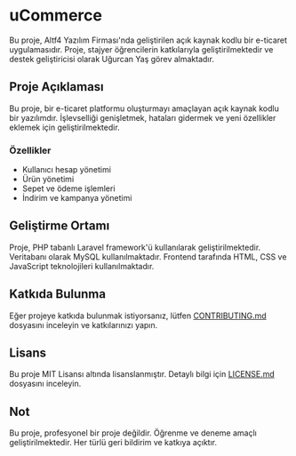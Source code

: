 # uCommerce

Bu proje, Altf4 Yazılım Firması'nda geliştirilen açık kaynak kodlu bir e-ticaret uygulamasıdır. Proje, stajyer öğrencilerin katkılarıyla geliştirilmektedir ve destek geliştiricisi olarak Uğurcan Yaş görev almaktadır.

## Proje Açıklaması

Bu proje, bir e-ticaret platformu oluşturmayı amaçlayan açık kaynak kodlu bir yazılımdır. İşlevselliği genişletmek, hataları gidermek ve yeni özellikler eklemek için geliştirilmektedir.

### Özellikler

- Kullanıcı hesap yönetimi
- Ürün yönetimi
- Sepet ve ödeme işlemleri
- İndirim ve kampanya yönetimi

## Geliştirme Ortamı

Proje, PHP tabanlı Laravel framework'ü kullanılarak geliştirilmektedir. Veritabanı olarak MySQL kullanılmaktadır. Frontend tarafında HTML, CSS ve JavaScript teknolojileri kullanılmaktadır.

## Katkıda Bulunma

Eğer projeye katkıda bulunmak istiyorsanız, lütfen [CONTRIBUTING.md](CONTRIBUTING.md) dosyasını inceleyin ve katkılarınızı yapın.

## Lisans

Bu proje MIT Lisansı altında lisanslanmıştır. Detaylı bilgi için [LICENSE.md](LICENSE.md) dosyasını inceleyin.

## Not

Bu proje, profesyonel bir proje değildir. Öğrenme ve deneme amaçlı geliştirilmektedir. Her türlü geri bildirim ve katkıya açıktır.
